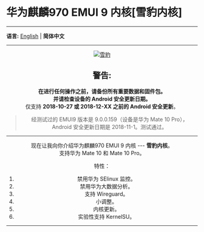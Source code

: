 # 华为麒麟970 EMUI 9 内核[雪豹内核]
***
**语言:**
[English](README.md) | **简体中文**
***
<div align="center">
<a href="https://imgse.com/i/pk3fT4H" style="text-align:center;"><img src="https://s21.ax1x.com/2024/05/30/pk3fT4H.jpg" alt="雪豹" border="0" /></a>
</div">

## 警告:  
**在进行任何操作之前，请备份所有重要数据和固件包。**    
**并请检查设备的 Android 安全更新日期。**  
仅支持 **2018-10-27 或 2018-12-XX 之前的 Android 安全更新**。  

> 经测试过的 EMUI9 版本是 9.0.0.159（设备是华为 Mate 10 Pro），Android 安全更新日期是 2018-11-1。测试通过。 
  
***  
现在让我向你介绍华为麒麟970 EMUI 9 内核 --- **雪豹内核**。  
支持华为 Mate 10 和 Mate 10 Pro。  
  
特性：
  1. 禁用华为 SElinux 监控。
  2. 禁用华为大数据分析。
  3. 支持 Wireguard。
  4. 小调整。
  5. 内核更新。
  6. 实验性支持 KernelSU。  


***